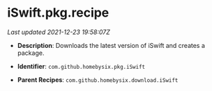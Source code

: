 # iSwift.pkg.recipe

_Last updated 2021-12-23 19:58:07Z_

- **Description**: Downloads the latest version of iSwift and creates a package.

- **Identifier**: `com.github.homebysix.pkg.iSwift`

- **Parent Recipes**: `com.github.homebysix.download.iSwift`